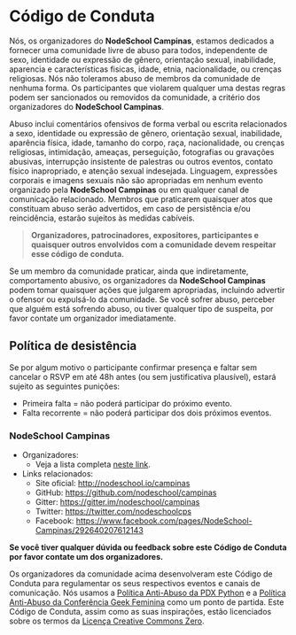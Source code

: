 # Código de Conduta

Nós, os organizadores do **NodeSchool Campinas**, estamos dedicados a fornecer uma comunidade livre de abuso para todos, independente de sexo, identidade ou expressão de gênero, orientação sexual, inabilidade, aparencia e características fisicas, idade, etnia, nacionalidade, ou crenças religiosas. Nós não toleramos abuso de membros da comunidade de nenhuma forma. Os participantes que violarem qualquer uma destas regras podem ser sancionados ou removidos da comunidade, a critério dos organizadores do **NodeSchool Campinas**.

Abuso inclui comentários ofensivos de forma verbal ou escrita relacionados a sexo, identidade ou expressão de gênero, orientação sexual, inabilidade, aparência física, idade, tamanho do corpo, raça, nacionalidade, ou crenças religiosas, intimidação, ameaças, perseguição, fotografias ou gravações abusivas, interrupção insistente de palestras ou outros eventos, contato físico inapropriado, e atenção sexual indesejada. Linguagem, expressões corporais e imagens sexuais não são apropriadas em nenhum evento organizado pela **NodeSchool Campinas** ou em qualquer canal de comunicação relacionado. Membros que praticarem quaisquer atos que constituam abuso serão advertidos, em caso de persistência e/ou reincidência, estarão sujeitos às medidas cabíveis.

> **Organizadores, patrocinadores, expositores, participantes e quaisquer outros envolvidos com a comunidade devem respeitar esse código de conduta.**

Se um membro da comunidade praticar, ainda que indiretamente, comportamento abusivo, os organizadores da **NodeSchool Campinas** podem tomar quaisquer ações que julgarem apropriadas, incluindo advertir o ofensor ou expulsá-lo da comunidade. Se você sofrer abuso, perceber que alguém está sofrendo abuso, ou tiver qualquer tipo de suspeita, por favor contate um organizador imediatamente.

## **Política de desistência**
Se por algum motivo o participante confirmar presença e faltar sem cancelar o RSVP em até 48h antes (ou sem justificativa plausível), estará sujeito as seguintes punições:
* Primeira falta = não poderá participar do próximo evento.
* Falta recorrente = não poderá participar dos dois próximos eventos.

### **NodeSchool Campinas**

* Organizadores:
  * Veja a lista completa [neste link](README.md).
* Links relacionados:
  * Site oficial: http://nodeschool.io/campinas
  * GitHub: https://github.com/nodeschool/campinas
  * Gitter: https://gitter.im/nodeschool/campinas
  * Twitter: https://twitter.com/nodeschoolcps
  * Facebook: https://www.facebook.com/pages/NodeSchool-Campinas/292640207612143

**Se você tiver qualquer dúvida ou feedback sobre este Código de Conduta por favor contate um dos organizadores.**

Os organizadores da comunidade acima desenvolveram este Código de Conduta para regulamentar os seus respectivos eventos e canais de comunicação. Nós usamos a [Política Anti-Abuso da PDX Python](http://www.meetup.com/pdxpython/pages/Code_of_Conduct/) e a [Política Anti-Abuso da Conferência Geek Feminina](http://geekfeminism.wikia.com/wiki/Conference_anti-harassment/Policy) como um ponto de partida. Este Código de Conduta, assim como as suas inspirações, estão licenciados sobre os termos da [Licença Creative Commons Zero](http://creativecommons.org/publicdomain/zero/1.0/).
